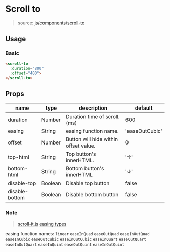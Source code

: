 # Scroll to

> source: [js/components/scroll-to](../../src/js/components/scroll-to.vue)

## Usage

### Basic

```html
<scroll-to
  :duration="800"
  :offset="400">
</scroll-to>
```

## Props

| name | type | description | default |
| ---- | ---- | ----------- | ------- |
| duration | Number | Duration time of scroll. (ms) | 600 |
| easing | String | easing function name. | 'easeOutCubic' |
| offset | Number | Button will hide within offset value. | 0 |
| top-html | String | Top button's innerHTML. | '↑' |
| bottom-html | String | Bottom button's innerHTML | '↓' |
| disable-top | Boolean | Disable top button | false |
| disable-bottom | Boolean | Disable bottom button | false |

### Note

> [scroll-it.js](../../src/js/lib/utils/scroll-it.js)
> [easing types](https://docs111.mootools.net/Effects/Fx-Transitions)

easing function names: `linear` `easeInQuad` `easeOutQuad` `easeInOutQuad` `easeInCubic` `easeOutCubic` `easeInOutCubic` `easeInQuart` `easeOutQuart` `easeInOutQuart` `easeInQuint` `easeOutQuint` `easeInOutQuint`
